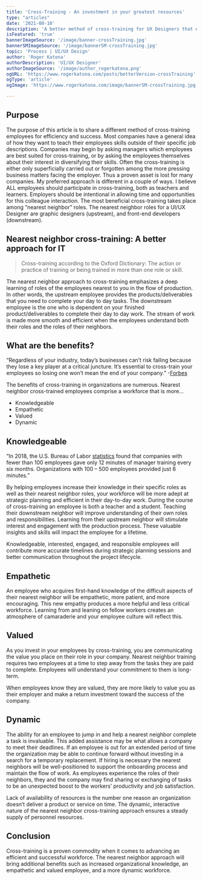 ```yaml
---
title: 'Cross-Training - An investment in your greatest resources'
type: "articles"
date: '2021-08-10'
description: 'A better method of cross-training for UX Designers that emphasizes a deep learning of roles nearest to you in the organization.'
isFeatured: 'true'
bannerImageSource: '/image/banner-crossTraining.jpg'
bannerSMImageSource: '/image/bannerSM-crossTraining.jpg'
topic: 'Process | UI/UX Design'
author: 'Roger Katona'
authorDescription: 'UI/UX Designer'
authorImageSource: '/image/author_rogerkatona.png'
ogURL: 'https://www.rogerkatona.com/posts/betterVersion-crossTraining'
ogType: 'article'
ogImage: 'https://www.rogerkatona.com/image/bannerSM-crossTraining.jpg'

---
```


## Purpose

The purpose of this article is to share a different method of cross-training employees for efficiency and success. Most companies have a general idea of how they want to teach their employees skills outside of their specific job descriptions.  Companies may begin by asking managers which employees are best suited for cross-training, or by asking the employees themselves about their interest in diversifying their skills.  Often the cross-training is either only superficially carried out or forgotten among the more pressing business matters facing the employer. Thus a proven asset is lost for many companies. My preferred approach is different in a couple of ways.  I believe ALL employees should participate in cross-training, both as teachers and learners.  Employers should be intentional in allowing time and opportunities for this colleague interaction.  The most beneficial cross-training takes place among “nearest neighbor” roles.  The nearest neighbor roles for a UI/UX Designer are graphic designers (upstream), and front-end developers (downstream).


## Nearest neighbor cross-training: A better approach for IT

> Cross-training according to the Oxford Dictionary:  The action or practice of training or being trained in more than one role or skill.

The nearest neighbor approach to cross-training emphasizes a deep learning of roles of the employees nearest to you in the flow of production.  In other words, the upstream employee provides the products/deliverables that you need to complete your day to day tasks. The downstream employee is the one who is dependent on your finished product/deliverables to complete their day to day work. The stream of work is made more smooth and efficient when the employees understand both their roles and the roles of their neighbors.


## What are the benefits?

“Regardless of your industry, today’s businesses can’t risk failing because they lose a key player at a critical juncture. It’s essential to cross-train your employees so losing one won’t mean the end of your company.” -[Forbes](https://www.forbes.com/sites/chriscancialosi/2014/09/15/cross-training-your-best-defense-against-indispensable-employees/?sh=7fd79e8c7d90)


The benefits of cross-training in organizations are numerous. Nearest neighbor cross-trained employees comprise a workforce that is more…
- Knowledgeable
- Empathetic
- Valued
- Dynamic


## Knowledgeable

“In 2018, the U.S. Bureau of Labor [statistics](https://www.hr.com/en/magazines/talent_management_excellence_essentials/april_2018_talent_management/are-you-worth-more-than-6---12-minutes-of-training_jfxtvwho.html) found that companies with fewer than 100 employees gave only 12 minutes of manager training every six months. Organizations with 100 – 500 employees provided just 6 minutes.”

By helping employees increase their knowledge in their specific roles as well as their nearest neighbor roles, your workforce will be more adept at strategic planning and efficient in their day-to-day work.  During the course of cross-training an employee is both a teacher and a student.  Teaching their downstream neighbor will improve understanding of their own roles and responsibilities. Learning from their upstream neighbor will stimulate interest and engagement with the production process. These valuable insights and skills will impact the employee for a lifetime.

Knowledgeable, interested, engaged, and responsible employees will contribute more accurate timelines during strategic planning sessions and better communication throughout the project lifecycle.


## Empathetic

An employee who acquires first-hand knowledge of the difficult aspects of their nearest neighbor will be empathetic, more patient, and more encouraging.  This new empathy produces a more helpful and less critical workforce.  Learning from and leaning on fellow workers creates an atmosphere of camaraderie and your employee culture will reflect this.



## Valued
As you invest in your employees by cross-training, you are communicating the value you place on their role in your company. Nearest neighbor training requires two employees at a time to step away from the tasks they are paid to complete. Employees will understand your commitment to them is long-term.

When employees know they are valued, they are more likely to value you as their employer and make a return investment toward the success of the company.


## Dynamic

The ability for an employee to jump in and help a nearest neighbor complete a task is invaluable. This added assistance may be what allows a company to meet their deadlines. If an employee is out for an extended period of time the organization may be able to continue forward without investing in a search for a temporary replacement. If hiring is necessary the nearest neighbors will be well-positioned to support the onboarding process and maintain the flow of work.  As employees experience the roles of their neighbors, they and the company may find sharing or exchanging of tasks to be an unexpected boost to the workers’ productivity and job satisfaction.

Lack of availability of resources is the number one reason an organization doesn’t deliver a product or service on time. The dynamic, interactive nature of the nearest neighbor cross-training approach ensures a steady supply of personnel resources.


## Conclusion

Cross-training is a proven commodity when it comes to advancing an efficient and successful workforce.  The nearest neighbor approach will bring additional benefits such as increased organizational knowledge, an empathetic and valued employee, and a more dynamic workforce.    
   
